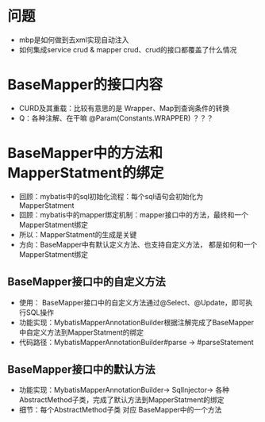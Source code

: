 # 问题
- mbp是如何做到去xml实现自动注入
- 如何集成service crud & mapper crud、crud的接口都覆盖了什么情况

# BaseMapper的接口内容
- CURD及其重载：比较有意思的是 Wrapper、Map到查询条件的转换
- Q：各种注解、在干嘛 @Param(Constants.WRAPPER) ？？？

# BaseMapper中的方法和MapperStatment的绑定
- 回顾：mybatis中的sql初始化流程：每个sql语句会初始化为MapperStatment
- 回顾：mybatis中的mapper绑定机制：mapper接口中的方法，最终和一个MapperStatment绑定
- 所以：MapperStatment的生成是关键
- 方向：BaseMapper中有默认定义方法、也支持自定义方法， 都是如何和一个MapperStatment绑定
## BaseMapper接口中的自定义方法
- 使用： BaseMapper接口中的自定义方法通过@Select、@Update，即可执行SQL操作
- 功能实现：MybatisMapperAnnotationBuilder根据注解完成了BaseMapper中自定义方法到MapperStatment的绑定
- 代码路径：MybatisMapperAnnotationBuilder#parse -> #parseStatement
## BaseMapper接口中的默认方法
- 功能实现：MybatisMapperAnnotationBuilder-> SqlInjector-> 各种AbstractMethod子类，完成了默认方法到MapperStatment的绑定
- 细节：每个AbstractMethod子类 对应 BaseMapper中的一个方法
